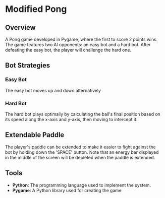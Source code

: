 # Modified Pong

## Overview

A Pong game developed in Pygame, where the first to score 2 points wins. The game features two AI opponents: an easy bot and a hard bot. After defeating the easy bot, the player will challenge the hard one.

## Bot Strategies

### Easy Bot

The easy bot moves up and down alternatively

### Hard Bot

The hard bot plays optimally by calculating the ball's final position based on its speed along the x-axis and y-axis, then moving to intercept it.

## Extendable Paddle

The player's paddle can be extended to make it easier to fight against the bot by holding down the 'SPACE' button. Note that an energy bar displayed in the middle of the screen will be depleted when the paddle is extended.

## Tools

- **Python**: The programming language used to implement the system.
- **Pygame**: A Python library used for creating the game

